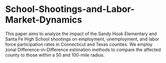 # School-Shootings-and-Labor-Market-Dynamics
This paper aims to analyze the impact of the Sandy Hook Elementary and Santa Fe High School shootings on employment, unemployment, and labor force participation rates in Connecticut and Texas counties. We employ zonal Difference-in-Difference estimation methods to compare the affected county to those within a 50 and 100-mile radius. 
